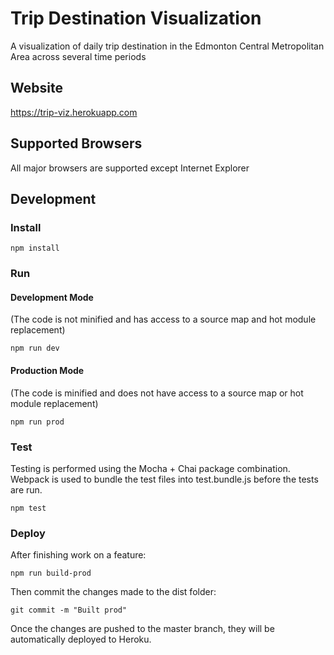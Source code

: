 # Trip Destination Visualization
A visualization of daily trip destination in the Edmonton Central Metropolitan Area across several time periods
## Website
https://trip-viz.herokuapp.com
## Supported Browsers
All major browsers are supported except Internet Explorer
## Development
### Install
```
npm install
```
### Run
#### Development Mode
(The code is not minified and has access to a source map and hot module replacement)
```
npm run dev
```
#### Production Mode
(The code is minified and does not have access to a source map or hot module replacement)
```
npm run prod
```
### Test
Testing is performed using the Mocha + Chai package combination. Webpack is used to bundle the test files into test.bundle.js before the tests are run.
```
npm test
```
### Deploy
After finishing work on a feature:
```
npm run build-prod
```
Then commit the changes made to the dist folder:
```
git commit -m "Built prod"
```
Once the changes are pushed to the master branch, they will be automatically deployed to Heroku.
